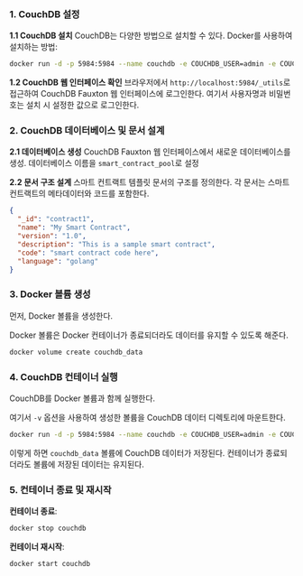 ### 1. CouchDB 설정

**1.1 CouchDB 설치** CouchDB는 다양한 방법으로 설치할 수 있다. Docker를 사용하여 설치하는 방법:

``````bash
docker run -d -p 5984:5984 --name couchdb -e COUCHDB_USER=admin -e COUCHDB_PASSWORD=password couchdb
``````

**1.2 CouchDB 웹 인터페이스 확인** 브라우저에서 `http://localhost:5984/_utils`로 접근하여 CouchDB Fauxton 웹 인터페이스에 로그인한다. 여기서 사용자명과 비밀번호는 설치 시 설정한 값으로 로그인한다.

### 2. CouchDB 데이터베이스 및 문서 설계

**2.1 데이터베이스 생성** CouchDB Fauxton 웹 인터페이스에서 새로운 데이터베이스를 생성. 데이터베이스 이름을 `smart_contract_pool`로 설정

**2.2 문서 구조 설계** 스마트 컨트랙트 템플릿 문서의 구조를 정의한다. 각 문서는 스마트 컨트랙트의 메타데이터와 코드를 포함한다. 

``````json
{
  "_id": "contract1",
  "name": "My Smart Contract",
  "version": "1.0",
  "description": "This is a sample smart contract",
  "code": "smart contract code here",
  "language": "golang"
}
``````

### 3. Docker 볼륨 생성

먼저, Docker 볼륨을 생성한다.

Docker 볼륨은 Docker 컨테이너가 종료되더라도 데이터를 유지할 수 있도록 해준다.

``````bash
docker volume create couchdb_data
``````

### 4. CouchDB 컨테이너 실행

CouchDB를 Docker 볼륨과 함께 실행한다.

 여기서 `-v` 옵션을 사용하여 생성한 볼륨을 CouchDB 데이터 디렉토리에 마운트한다.

```bash
docker run -d -p 5984:5984 --name couchdb -e COUCHDB_USER=admin -e COUCHDB_PASSWORD=password -v couchdb_data:/opt/couchdb/data couchdb
```

이렇게 하면 `couchdb_data` 볼륨에 CouchDB 데이터가 저장된다. 컨테이너가 종료되더라도 볼륨에 저장된 데이터는 유지된다.

### 5. 컨테이너 종료 및 재시작

**컨테이너 종료**:

```bash
docker stop couchdb
```

**컨테이너 재시작**:

``````bash
docker start couchdb
``````


